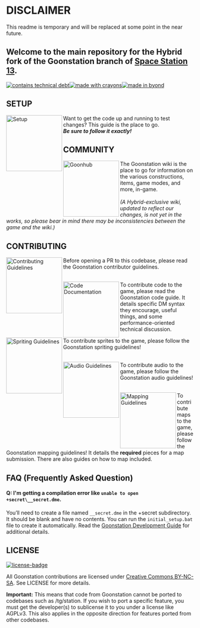 # DISCLAIMER

This readme is temporary and will be replaced at some point in the near future.

## Welcome to the main repository for the Hybrid fork of the Goonstation branch of [Space Station 13](https://spacestation13.com/).

[![contains technical debt](https://forthebadge.com/images/badges/contains-technical-debt.svg)](#)[![made with crayons](https://forthebadge.com/images/badges/made-with-crayons.svg)](#)[![made in byond](https://user-images.githubusercontent.com/5211576/29499758-4efff304-85e6-11e7-8267-62919c3688a9.gif)](#)

## SETUP

[<img src=".github/assets/setup.png" alt="Setup" width="150" align="left">](https://hackmd.io/@goonstation/docs/%2F%40goonstation%2Fdev)

Want to get the code up and running to test changes? This guide is the place to go. 
<br>***Be sure to follow it exactly!***

## COMMUNITY

[<img src=".github/assets/wiki.png" alt="Goonhub" width="150" align="left">](https://wiki.ss13.co)
The Goonstation wiki is the place to go for information on the various constructions, items, game modes, and more, in-game.
<br>
<br>*(A Hybrid-exclusive wiki, updated to reflect our changes, is not yet in the works, so please bear in mind there may be inconsistencies between the game and the wiki.)*

## CONTRIBUTING

[<img src=".github/assets/readme.png" alt="Contributing Guidelines" width="150" align="left">](https://hackmd.io/@goonstation/docs/%2F%40goonstation%2Fcontribute)
Before opening a PR to this codebase, please read the Goonstation contributor guidelines.

<br>[<img src=".github/assets/code.png" alt="Code Documentation" width="150" align="left">](https://hackmd.io/@goonstation/docs/%2F%40goonstation%2Fcode)
To contribute code to the game, please read the Goonstation code guide. It details specific DM syntax they encourage, useful things, and some performance-oriented technical discussion.

[<img src=".github/assets/sprites.png" alt="Spriting Guidelines" width="150" align="left">](https://hackmd.io/@goonstation/docs/%2F%40goonstation%2Fsprites)
To contribute sprites to the game, please follow the Goonstation spriting guidelines!

<br>[<img src=".github/assets/audio.png" alt="Audio Guidelines" width="150" align="left">](https://hackmd.io/@goonstation/docs/%2F%40goonstation%2Faudio)
To contribute audio to the game, please follow the Goonstation audio guidelines!

<br>[<img src=".github/assets/maps.png" alt="Mapping Guidelines" width="150" align="left">](https://hackmd.io/@goonstation/docs/%2F%40goonstation%2Fmaps)
To contribute maps to the game, please follow the Goonstation mapping guidelines! It details the **required** pieces for a map submission. There are also guides on how to map included.

## FAQ (Frequently Asked Question)

#### Q: I'm getting a compilation error like `unable to open +secret\__secret.dme`.

You’ll need to create a file named `__secret.dme` in the +secret subdirectory. It should be blank and have no contents. You can run the `initial_setup.bat` file to create it automatically. Read the [Goonstation Development Guide](https://hackmd.io/@goonstation/docs/%2F%40goonstation%2Fdev) for additional details.

## LICENSE
[![license-badge](https://forthebadge.com/images/badges/cc-nc-sa.svg)](https://creativecommons.org/licenses/by-nc-sa/3.0/)

All Goonstation contributions are licensed under [Creative Commons BY-NC-SA](https://creativecommons.org/licenses/by-nc-sa/3.0/). See LICENSE for more details.

**Important:** This means that code from Goonstation cannot be ported to codebases such as /tg/station. If you wish to port a specific feature, you must get the developer(s) to sublicense it to you under a license like AGPLv3. This also applies in the opposite direction for features ported from other codebases.

